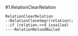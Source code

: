 #1.RelationClearRelation

```
RelationClearRelation
--RelationCloseSmgr(relation);
--if (relation->rd_isnailed)
----RelationReloadNailed
```